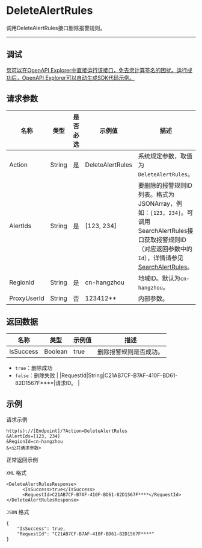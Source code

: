 # DeleteAlertRules

调用DeleteAlertRules接口删除报警规则。

****

## 调试

[您可以在OpenAPI Explorer中直接运行该接口，免去您计算签名的困扰。运行成功后，OpenAPI Explorer可以自动生成SDK代码示例。](https://api.aliyun.com/#product=ARMS&api=DeleteAlertRules&type=RPC&version=2019-08-08)

## 请求参数

|名称|类型|是否必选|示例值|描述|
|--|--|----|---|--|
|Action|String|是|DeleteAlertRules|系统规定参数，取值为`DeleteAlertRules`。 |
|AlertIds|String|是|\[123, 234\]|要删除的报警规则ID列表。格式为JSONArray，例如：`[123, 234]`。可调用SearchAlertRules接口获取报警规则ID（对应返回参数中的`Id`），详情请参见[SearchAlertRules](~~175825~~)。 |
|RegionId|String|是|cn-hangzhou|地域ID。默认为`cn-hangzhou`。 |
|ProxyUserId|String|否|123412\*\*|内部参数。 |

## 返回数据

|名称|类型|示例值|描述|
|--|--|---|--|
|IsSuccess|Boolean|true|删除报警规则是否成功。

 -   `true`：删除成功
-   `false`：删除失败 |
|RequestId|String|C21AB7CF-B7AF-410F-BD61-82D1567F\*\*\*\*|请求ID。 |

## 示例

请求示例

```
http(s)://[Endpoint]/?Action=DeleteAlertRules
&AlertIds=[123, 234]
&RegionId=cn-hangzhou
&<公共请求参数>
```

正常返回示例

`XML` 格式

```
<DeleteAlertRulesResponse>
	  <IsSuccess>true</IsSuccess>
	  <RequestId>C21AB7CF-B7AF-410F-BD61-82D1567F****</RequestId>
</DeleteAlertRulesResponse>
```

`JSON` 格式

```
{
    "IsSuccess": true,
    "RequestId": "C21AB7CF-B7AF-410F-BD61-82D1567F****"
}
```

